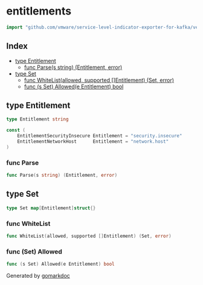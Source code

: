 <!-- Code generated by gomarkdoc. DO NOT EDIT -->

# entitlements

```go
import "github.com/vmware/service-level-indicator-exporter-for-kafka/vendor/github.com/moby/buildkit/util/entitlements"
```

## Index

- [type Entitlement](<#type-entitlement>)
  - [func Parse(s string) (Entitlement, error)](<#func-parse>)
- [type Set](<#type-set>)
  - [func WhiteList(allowed, supported []Entitlement) (Set, error)](<#func-whitelist>)
  - [func (s Set) Allowed(e Entitlement) bool](<#func-set-allowed>)


## type Entitlement

```go
type Entitlement string
```

```go
const (
    EntitlementSecurityInsecure Entitlement = "security.insecure"
    EntitlementNetworkHost      Entitlement = "network.host"
)
```

### func Parse

```go
func Parse(s string) (Entitlement, error)
```

## type Set

```go
type Set map[Entitlement]struct{}
```

### func WhiteList

```go
func WhiteList(allowed, supported []Entitlement) (Set, error)
```

### func \(Set\) Allowed

```go
func (s Set) Allowed(e Entitlement) bool
```



Generated by [gomarkdoc](<https://github.com/princjef/gomarkdoc>)
